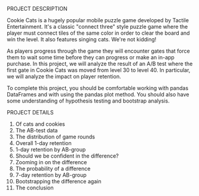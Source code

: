 PROJECT DESCRIPTION

Cookie Cats is a hugely popular mobile puzzle game developed by Tactile Entertainment. It's a classic "connect three" style puzzle game where the player must connect tiles of the same color in order to clear the board and win the level. It also features singing cats. We're not kidding!

As players progress through the game they will encounter gates that force them to wait some time before they can progress or make an in-app purchase. In this project, we will analyze the result of an A/B test where the first gate in Cookie Cats was moved from level 30 to level 40. In particular, we will analyze the impact on player retention.

To complete this project, you should be comfortable working with pandas DataFrames and with using the pandas plot method. You should also have some understanding of hypothesis testing and bootstrap analysis.

PROJECT DETAILS

1. Of cats and cookies
2. The AB-test data
3. The distribution of game rounds
4. Overall 1-day retention
5. 1-day retention by AB-group
6. Should we be confident in the difference?
7. Zooming in on the difference
8. The probability of a difference
9. 7-day retention by AB-group
10. Bootstrapping the difference again
11. The conclusion
